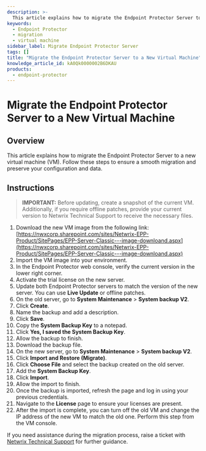 ```yaml
---
description: >-
  This article explains how to migrate the Endpoint Protector Server to a new virtual machine (VM) while preserving your configuration and data.
keywords:
  - Endpoint Protector
  - migration
  - virtual machine
sidebar_label: Migrate Endpoint Protector Server
tags: []
title: "Migrate the Endpoint Protector Server to a New Virtual Machine"
knowledge_article_id: kA0Qk0000002B6DKAU
products:
  - endpoint-protector
---
```


# Migrate the Endpoint Protector Server to a New Virtual Machine

## Overview

This article explains how to migrate the Endpoint Protector Server to a new virtual machine (VM). Follow these steps to ensure a smooth migration and preserve your configuration and data.

## Instructions

> **IMPORTANT:** Before updating, create a snapshot of the current VM. Additionally, if you require offline patches, provide your current version to Netwrix Technical Support to receive the necessary files.

1. Download the new VM image from the following link:  
   [https://nwxcorp.sharepoint.com/sites/Netwrix-EPP-Product/SitePages/EPP-Server-Classic---image-downloand.aspx](https://nwxcorp.sharepoint.com/sites/Netwrix-EPP-Product/SitePages/EPP-Server-Classic---image-downloand.aspx)
2. Import the VM image into your environment.
3. In the Endpoint Protector web console, verify the current version in the lower right corner.
4. Activate the trial license on the new server.
5. Update both Endpoint Protector servers to match the version of the new server. You can use **Live Update** or offline patches.
6. On the old server, go to **System Maintenance** > **System backup V2**.
7. Click **Create**.
8. Name the backup and add a description.
9. Click **Save**.
10. Copy the **System Backup Key** to a notepad.
11. Click **Yes, I saved the System Backup Key**.
12. Allow the backup to finish.
13. Download the backup file.
14. On the new server, go to **System Maintenance** > **System backup V2**.
15. Click **Import and Restore (Migrate)**.
16. Click **Choose File** and select the backup created on the old server.
17. Add the **System Backup Key**.
18. Click **Import**.
19. Allow the import to finish.
20. Once the backup is imported, refresh the page and log in using your previous credentials.
21. Navigate to the **License** page to ensure your licenses are present.
22. After the import is complete, you can turn off the old VM and change the IP address of the new VM to match the old one. Perform this step from the VM console.

If you need assistance during the migration process, raise a ticket with [Netwrix Technical Support](https://www.netwrix.com/support.html) for further guidance.